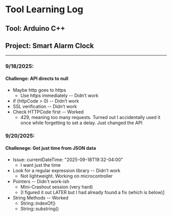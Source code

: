 # Tool Learning Log

## Tool: **Arduino C++**

## Project: **Smart Alarm Clock**

---

### 9/18/2025:
#### Challenge: API directs to null 
* Maybe http goes to https  
  * Use https immediately -- Didn’t work  
* if (httpCode > 0) -- Didn’t work  
* SSL verification -- Didn’t work  
* Check HTTPCode first -- Worked  
  * 429, meaning too many requests. Turned out I accidentally used it once while forgetting to set a delay. Just changed the API  


### 9/20/2025:
#### Challenege: Get just time from JSON data
* Issue: currentDateTime: "2025-09-18T19:32-04:00"
  * I want just the time
* Look for a regular expression library -- Didn't work
  * Not lightweight. Working on microcontroller
* Pointers -- Didn't work-ish
  * Mini-Crashout session (very hard)
  * [I figured it out LATER but I had already found a fix (which is below)]
* String Methods -- Worked
  * String::indexOf()
  * String::substring()



<!-- 
* Links you used today (websites, videos, etc)
* Things you tried, progress you made, etc
* Challenges, a-ha moments, etc
* Questions you still have
* What you're going to try next
-->
